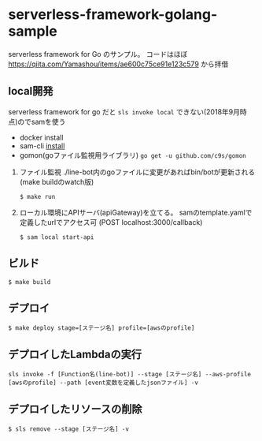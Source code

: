 # serverless-framework-golang-sample

serverless framework for Go のサンプル。
コードはほぼ https://qiita.com/Yamashou/items/ae600c75ce91e123c579 から拝借

## local開発
serverless framework for go だと `sls invoke local` できない(2018年9月時点)のでsamを使う

- docker install
- sam-cli [install](https://github.com/awslabs/aws-sam-cli#get-started)
- gomon(goファイル監視用ライブラリ) `go get -u github.com/c9s/gomon`

1. ファイル監視
  ./line-bot内のgoファイルに変更があればbin/botが更新される(make buildのwatch版)
   ```
   $ make run
   ```
2. ローカル環境にAPIサーバ(apiGateway)を立てる。
   samのtemplate.yamlで定義したurlでアクセス可
   (POST localhost:3000/callback)
   ```
   $ sam local start-api
   ```

## ビルド

```
$ make build
```

## デプロイ

```
$ make deploy stage=[ステージ名] profile=[awsのprofile]
```

## デプロイしたLambdaの実行
```
sls invoke -f [Function名(line-bot)] --stage [ステージ名] --aws-profile [awsのprofile] --path [event変数を定義したjsonファイル] -v
```

## デプロイしたリソースの削除
```
$ sls remove --stage [ステージ名] -v
```